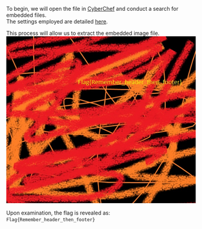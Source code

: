 To begin, we will open the file in [CyberChef](https://gchq.github.io/CyberChef/) and conduct a search for embedded files.  
The settings employed are detailed [here](https://gchq.github.io/CyberChef/#recipe=Extract_Files(true,false,false,false,false,false,false,true,150000)).  

This process will allow us to extract the embedded image file.  
![untitled](Files/extracted_at_0x9abff.jpg)

Upon examination, the flag is revealed as: `Flag{Remember_header_then_footer}`